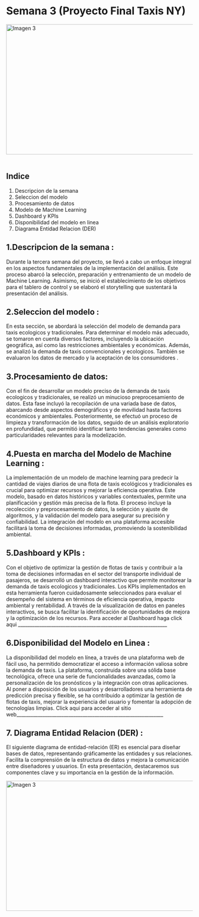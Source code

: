 # Semana 3 (Proyecto Final Taxis NY)

<div style="display: flex; justify-content:space-between;">
        <img src="https://github.com/jdbaquero84/NY_cabs_consultant/blob/948b683ed895feef1a72e25a614c2b0177a5d50d/src/portada.jpeg" alt="Imagen 3" width="800" height="350">
</div>
</br>

## Indice ##

1. Descripcion de la semana
2. Seleccion del modelo
3. Procesamiento de datos
4. Modelo de Machine Learning
5. Dashboard y KPIs
6. Disponibilidad del modelo en linea
7. Diagrama Entidad Relacion (DER)

## 1.Descripcion de la semana : 

Durante la tercera semana del proyecto, se llevó a cabo un enfoque integral en los aspectos fundamentales de la implementación del análisis. Este proceso abarcó la selección, preparación y entrenamiento de un modelo de Machine Learning. Asimismo, se inició el establecimiento de los objetivos para el tablero de control y se elaboró el storytelling que sustentará la presentación del análisis.

## 2.Seleccion del modelo :

En esta sección, se abordará la selección del modelo de demanda para taxis ecologicos y tradicionales. Para determinar el modelo más adecuado, se tomaron en cuenta diversos factores, incluyendo la ubicación geográfica, así como las restricciones ambientales y económicas. Además, se analizó la demanda de taxis convencionales y ecologicos. También se evaluaron los datos de mercado y la aceptación de los consumidores .

## 3.Procesamiento de datos: 

Con el fin de desarrollar un modelo preciso de la demanda de taxis ecologicos y tradicionales, se realizó un minucioso preprocesamiento de datos. Esta fase incluyó la recopilación de una variada base de datos, abarcando desde aspectos demográficos y de movilidad hasta factores económicos y ambientales. Posteriormente, se efectuó un proceso de limpieza y transformación de los datos, seguido de un análisis exploratorio en profundidad, que permitió identificar tanto tendencias generales como particularidades relevantes para la modelización.

## 4.Puesta en marcha del Modelo de Machine Learning :

La implementación de un modelo de machine learning para predecir la cantidad de viajes diarios de una flota de taxis ecológicos y tradicionales es crucial para optimizar recursos y mejorar la eficiencia operativa. Este modelo, basado en datos históricos y variables contextuales, permite una planificación y gestión más precisa de la flota. El proceso incluye la recolección y preprocesamiento de datos, la selección y ajuste de algoritmos, y la validación del modelo para asegurar su precisión y confiabilidad. La integración del modelo en una plataforma accesible facilitará la toma de decisiones informadas, promoviendo la sostenibilidad ambiental.

## 5.Dashboard y KPIs :

Con el objetivo de optimizar la gestión de flotas de taxis y contribuir a la toma de decisiones informadas en el sector del transporte individual de pasajeros, se desarrolló un dashboard interactivo que permite monitorear la demanda de taxis ecologicos y tradicionales. 
 Los KPIs implementados en esta herramienta fueron cuidadosamente seleccionados para evaluar el desempeño del sistema en términos de eficiencia operativa, impacto ambiental y rentabilidad. A través de la visualización de datos en paneles interactivos, se busca facilitar la identificación de oportunidades de mejora y la optimización de los recursos.
 Para acceder al Dashboard haga click aqui _______________________________________________________________

 ## 6.Disponibilidad del Modelo en Linea :

 La disponibilidad del modelo en línea, a través de una plataforma web de fácil uso, ha permitido democratizar el acceso a información valiosa sobre la demanda de taxis. La plataforma, construida sobre una sólida base tecnológica, ofrece una serie de funcionalidades avanzadas, como la personalización de los pronósticos y la integración con otras aplicaciones. Al poner a disposición de los usuarios y desarrolladores una herramienta de predicción precisa y flexible, se ha contribuido a optimizar la gestión de flotas de taxis, mejorar la experiencia del usuario y fomentar la adopción de tecnologías limpias.
 Click aqui para acceder al sitio web______________________________________________________________

 ## 7. Diagrama Entidad Relacion (DER) :

 El siguiente diagrama de entidad-relación (ER) es esencial para diseñar bases de datos, representando gráficamente las entidades y sus relaciones. Facilita la comprensión de la estructura de datos y mejora la comunicación entre diseñadores y usuarios. En esta presentación, destacaremos sus componentes clave y su importancia en la gestión de la información.

<div style="display: flex; justify-content:space-between;">
        <img src="" alt="Imagen 3" width="800" height="350">
</div>
</br>

